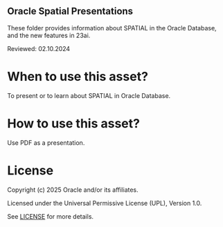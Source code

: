 ## Oracle Spatial Presentations
These folder provides information about SPATIAL in the Oracle Database, and the new features in 23ai.

Reviewed: 02.10.2024

# When to use this asset?

To present or to learn about SPATIAL in Oracle Database.

# How to use this asset?

Use PDF as a presentation.

# License

Copyright (c) 2025 Oracle and/or its affiliates.

Licensed under the Universal Permissive License (UPL), Version 1.0.

See [LICENSE](https://github.com/oracle-devrel/technology-engineering/blob/main/LICENSE) for more details.
